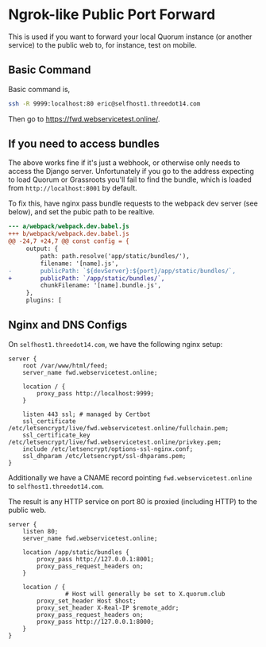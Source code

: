 # Ngrok-like Public Port Forward
This is used if you want to forward your local Quorum instance (or another service) to the public web to, for instance, test on mobile.

## Basic Command

Basic command is,

```sh
ssh -R 9999:localhost:80 eric@selfhost1.threedot14.com
```

Then go to https://fwd.webservicetest.online/.

## If you need to access bundles
 The above works fine if it's just a webhook, or otherwise only needs to access the Django server. Unfortunately if you go to the address expecting to load Quorum or Grassroots you'll fail to find the bundle, which is loaded from `http://localhost:8001` by default.
 
 To fix this, have nginx pass bundle requests to the webpack dev server (see below), and set the pubic path to be realtive.
 
```diff
--- a/webpack/webpack.dev.babel.js
+++ b/webpack/webpack.dev.babel.js
@@ -24,7 +24,7 @@ const config = {
     output: {
         path: path.resolve('app/static/bundles/'),
         filename: '[name].js',
-        publicPath: `${devServer}:${port}/app/static/bundles/`,
+        publicPath: `/app/static/bundles/`,
         chunkFilename: '[name].bundle.js',
     },
     plugins: [
```

## Nginx and DNS Configs

On `selfhost1.threedot14.com`, we have the following nginx setup:

```nginx
server {
	root /var/www/html/feed;
	server_name fwd.webservicetest.online;

	location / {
		proxy_pass http://localhost:9999;
	}

    listen 443 ssl; # managed by Certbot
    ssl_certificate /etc/letsencrypt/live/fwd.webservicetest.online/fullchain.pem;
    ssl_certificate_key /etc/letsencrypt/live/fwd.webservicetest.online/privkey.pem;
    include /etc/letsencrypt/options-ssl-nginx.conf;
    ssl_dhparam /etc/letsencrypt/ssl-dhparams.pem;
}
```

Additionally we have a CNAME record pointing `fwd.webservicetest.online` to `selfhost1.threedot14.com`.

The result is any HTTP service on port 80 is proxied (including HTTP) to the public web.

```
server {
    listen 80;
    server_name fwd.webservicetest.online;

    location /app/static/bundles {
        proxy_pass http://127.0.0.1:8001;
        proxy_pass_request_headers on;
    }

    location / {
				# Host will generally be set to X.quorum.club
        proxy_set_header Host $host;
        proxy_set_header X-Real-IP $remote_addr;
        proxy_pass_request_headers on;
        proxy_pass http://127.0.0.1:8000;
    }
}
```
